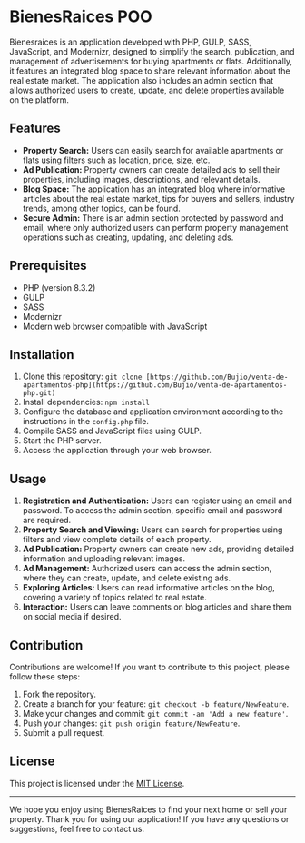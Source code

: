 # BienesRaices POO

Bienesraices is an application developed with PHP, GULP, SASS, JavaScript, and Modernizr, designed to simplify the search, publication, and management of advertisements for buying apartments or flats. Additionally, it features an integrated blog space to share relevant information about the real estate market. The application also includes an admin section that allows authorized users to create, update, and delete properties available on the platform.

## Features

- **Property Search:** Users can easily search for available apartments or flats using filters such as location, price, size, etc.
- **Ad Publication:** Property owners can create detailed ads to sell their properties, including images, descriptions, and relevant details.
- **Blog Space:** The application has an integrated blog where informative articles about the real estate market, tips for buyers and sellers, industry trends, among other topics, can be found.
- **Secure Admin:** There is an admin section protected by password and email, where only authorized users can perform property management operations such as creating, updating, and deleting ads.

## Prerequisites

- PHP (version 8.3.2)
- GULP 
- SASS 
- Modernizr
- Modern web browser compatible with JavaScript

## Installation

1. Clone this repository: `git clone [https://github.com/Bujio/venta-de-apartamentos-php](https://github.com/Bujio/venta-de-apartamentos-php.git)`
2. Install dependencies: `npm install`
3. Configure the database and application environment according to the instructions in the `config.php` file.
4. Compile SASS and JavaScript files using GULP.
5. Start the PHP server.
6. Access the application through your web browser.

## Usage

1. **Registration and Authentication:** Users can register using an email and password. To access the admin section, specific email and password are required.
2. **Property Search and Viewing:** Users can search for properties using filters and view complete details of each property.
3. **Ad Publication:** Property owners can create new ads, providing detailed information and uploading relevant images.
4. **Ad Management:** Authorized users can access the admin section, where they can create, update, and delete existing ads.
5. **Exploring Articles:** Users can read informative articles on the blog, covering a variety of topics related to real estate.
6. **Interaction:** Users can leave comments on blog articles and share them on social media if desired.

## Contribution

Contributions are welcome! If you want to contribute to this project, please follow these steps:

1. Fork the repository.
2. Create a branch for your feature: `git checkout -b feature/NewFeature`.
3. Make your changes and commit: `git commit -am 'Add a new feature'`.
4. Push your changes: `git push origin feature/NewFeature`.
5. Submit a pull request.

## License

This project is licensed under the [MIT License](https://opensource.org/licenses/MIT).

---

We hope you enjoy using BienesRaices to find your next home or sell your property. Thank you for using our application! If you have any questions or suggestions, feel free to contact us.

